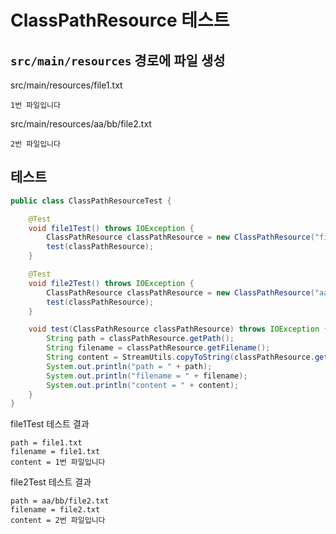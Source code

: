 # ClassPathResource 테스트

## `src/main/resources` 경로에 파일 생성
src/main/resources/file1.txt
```
1번 파일입니다
```
src/main/resources/aa/bb/file2.txt
```
2번 파일입니다
```

## 테스트
```java
public class ClassPathResourceTest {

    @Test
    void file1Test() throws IOException {
        ClassPathResource classPathResource = new ClassPathResource("file1.txt");
        test(classPathResource);
    }

    @Test
    void file2Test() throws IOException {
        ClassPathResource classPathResource = new ClassPathResource("aa/bb/file2.txt");
        test(classPathResource);
    }

    void test(ClassPathResource classPathResource) throws IOException {
        String path = classPathResource.getPath();
        String filename = classPathResource.getFilename();
        String content = StreamUtils.copyToString(classPathResource.getInputStream(), StandardCharsets.UTF_8);
        System.out.println("path = " + path);
        System.out.println("filename = " + filename);
        System.out.println("content = " + content);
    }
}
```
file1Test 테스트 결과
```
path = file1.txt
filename = file1.txt
content = 1번 파일입니다
```
file2Test 테스트 결과
```
path = aa/bb/file2.txt
filename = file2.txt
content = 2번 파일입니다
```
